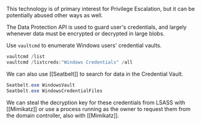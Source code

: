 This technology is of primary interest for Privilege Escalation, but it can be potentially abused other ways as well. 

The Data Protection API is used to guard user's credentials, and largely whenever data must be encrypted or decrypted in large blobs. 

Use `vaultcmd` to enumerate Windows users' credential vaults. 
```powershell
vaultcmd /list
vaultcmd /listcreds:"Windows Credentials" /all
```

We can also use [[Seatbelt]] to search for data in the Credential Vault. 

```powershell
Seatbelt.exe WindowsVault
Seatbelt.exe WindowsCredentialFiles
```

We can steal the decryption key for these credentials from LSASS with [[Mimikatz]] or use a process running as the owner to request them from the domain controller, also with [[Mimikatz]]. 


